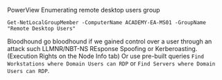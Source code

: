 PowerView 
Enumerating remote desktop users group
```
Get-NetLocalGroupMember -ComputerName ACADEMY-EA-MS01 -GroupName "Remote Desktop Users"
```

Bloodhound
go bloodhound if we gained control over a user through an attack such LLMNR/NBT-NS REsponse Spoofing or Kerberoasting. (Execution Rights on the Node Info tab) Or use pre-built queries `Find Workstations where Domain Users can RDP` or `Find Servers where Domain Users can RDP`.
